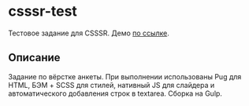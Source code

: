 # csssr-test
Тестовое задание для CSSSR. Демо [по ссылке](https://glevanov.github.io/csssr-test/).

## Описание
Задание по вёрстке анкеты. При выполнении использованы Pug для HTML, БЭМ + SCSS для стилей, нативный JS для слайдера и автоматического добавления строк в textarea. Сборка на Gulp.

